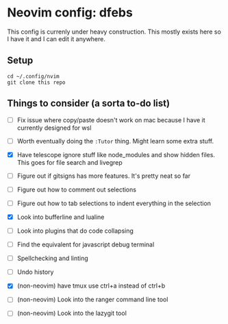 # Neovim config: dfebs
This config is currenly under heavy construction. This mostly exists here so I have it and I can edit it anywhere.

## Setup
```
cd ~/.config/nvim
git clone this repo
```

## Things to consider (a sorta to-do list)

- [ ] Fix issue where copy/paste doesn't work on mac because I have it currently designed for wsl
- [ ] Worth eventually doing the `:Tutor` thing. Might learn some extra stuff.
- [x] Have telescope ignore stuff like node_modules and show hidden files. This goes for file search and livegrep
- [ ] Figure out if gitsigns has more features. It's pretty neat so far
- [ ] Figure out how to comment out selections
- [ ] Figure out how to tab selections to indent everything in the selection
- [x] Look into bufferline and lualine
- [ ] Look into plugins that do code collapsing
- [ ] Find the equivalent for javascript debug terminal
- [ ] Spellchecking and linting
- [ ] Undo history
- [x] (non-neovim) have tmux use ctrl+a instead of ctrl+b
- [ ] (non-neovim) Look into the ranger command line tool
- [ ] (non-neovim) Look into the lazygit tool

